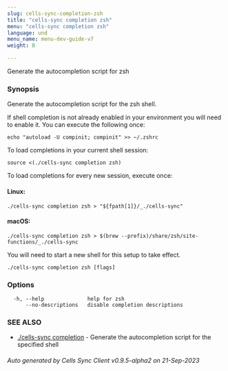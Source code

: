 ```yaml
---
slug: cells-sync-completion-zsh
title: "cells-sync completion zsh"
menu: "cells-sync completion zsh"
language: und
menu_name: menu-dev-guide-v7
weight: 8

---
```

Generate the autocompletion script for zsh

### Synopsis

Generate the autocompletion script for the zsh shell.

If shell completion is not already enabled in your environment you will need
to enable it.  You can execute the following once:

	echo "autoload -U compinit; compinit" >> ~/.zshrc

To load completions in your current shell session:

	source <(./cells-sync completion zsh)

To load completions for every new session, execute once:

#### Linux:

	./cells-sync completion zsh > "${fpath[1]}/_./cells-sync"

#### macOS:

	./cells-sync completion zsh > $(brew --prefix)/share/zsh/site-functions/_./cells-sync

You will need to start a new shell for this setup to take effect.


```
./cells-sync completion zsh [flags]
```

### Options

```
  -h, --help              help for zsh
      --no-descriptions   disable completion descriptions
```

### SEE ALSO

* [./cells-sync completion](./cells-sync-completion)	 - Generate the autocompletion script for the specified shell

###### Auto generated by Cells Sync Client v0.9.5-alpha2 on 21-Sep-2023
